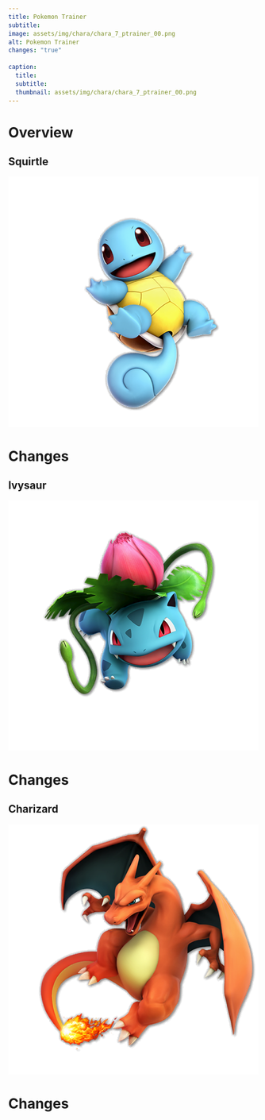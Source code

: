 ```yaml
---
title: Pokemon Trainer
subtitle: 
image: assets/img/chara/chara_7_ptrainer_00.png
alt: Pokemon Trainer
changes: "true"

caption:
  title:
  subtitle: 
  thumbnail: assets/img/chara/chara_7_ptrainer_00.png
---
```


# Overview

<div class="col-lg-12 text-center">
	<h2 class="section-heading text-uppercase">Squirtle</h2>
</div>
<img class="img-fluid d-block mx-auto" src="assets/img/chara/chara_7_pzenigame_00.png" alt="">

# Changes

<div class="col-lg-12 text-center">
	<h2 class="section-heading text-uppercase">Ivysaur</h2>
</div>
<img class="img-fluid d-block mx-auto" src="assets/img/chara/chara_7_pfushigisou_00.png" alt="">

# Changes

<div class="col-lg-12 text-center">
	<h2 class="section-heading text-uppercase">Charizard</h2>
</div>
<img class="img-fluid d-block mx-auto" src="assets/img/chara/chara_7_plizardon_00.png" alt="">

# Changes